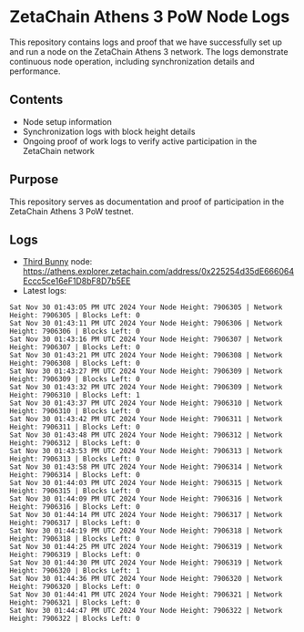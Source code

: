 # ZetaChain Athens 3 PoW Node Logs
This repository contains logs and proof that we have successfully set up and run a node on the ZetaChain Athens 3 network. The logs demonstrate continuous node operation, including synchronization details and performance.

## Contents
- Node setup information
- Synchronization logs with block height details
- Ongoing proof of work logs to verify active participation in the ZetaChain network

## Purpose
This repository serves as documentation and proof of participation in the ZetaChain Athens 3 PoW testnet.

## Logs

- [Third Bunny](https://thirdbunny.xyz/) node: https://athens.explorer.zetachain.com/address/0x225254d35dE666064Eccc5ce16eF1D8bF8D7b5EE
- Latest logs:
```
Sat Nov 30 01:43:05 PM UTC 2024 Your Node Height: 7906305 | Network Height: 7906305 | Blocks Left: 0
Sat Nov 30 01:43:11 PM UTC 2024 Your Node Height: 7906306 | Network Height: 7906306 | Blocks Left: 0
Sat Nov 30 01:43:16 PM UTC 2024 Your Node Height: 7906307 | Network Height: 7906307 | Blocks Left: 0
Sat Nov 30 01:43:21 PM UTC 2024 Your Node Height: 7906308 | Network Height: 7906308 | Blocks Left: 0
Sat Nov 30 01:43:27 PM UTC 2024 Your Node Height: 7906309 | Network Height: 7906309 | Blocks Left: 0
Sat Nov 30 01:43:32 PM UTC 2024 Your Node Height: 7906309 | Network Height: 7906310 | Blocks Left: 1
Sat Nov 30 01:43:37 PM UTC 2024 Your Node Height: 7906310 | Network Height: 7906310 | Blocks Left: 0
Sat Nov 30 01:43:42 PM UTC 2024 Your Node Height: 7906311 | Network Height: 7906311 | Blocks Left: 0
Sat Nov 30 01:43:48 PM UTC 2024 Your Node Height: 7906312 | Network Height: 7906312 | Blocks Left: 0
Sat Nov 30 01:43:53 PM UTC 2024 Your Node Height: 7906313 | Network Height: 7906313 | Blocks Left: 0
Sat Nov 30 01:43:58 PM UTC 2024 Your Node Height: 7906314 | Network Height: 7906314 | Blocks Left: 0
Sat Nov 30 01:44:03 PM UTC 2024 Your Node Height: 7906315 | Network Height: 7906315 | Blocks Left: 0
Sat Nov 30 01:44:09 PM UTC 2024 Your Node Height: 7906316 | Network Height: 7906316 | Blocks Left: 0
Sat Nov 30 01:44:14 PM UTC 2024 Your Node Height: 7906317 | Network Height: 7906317 | Blocks Left: 0
Sat Nov 30 01:44:19 PM UTC 2024 Your Node Height: 7906318 | Network Height: 7906318 | Blocks Left: 0
Sat Nov 30 01:44:25 PM UTC 2024 Your Node Height: 7906319 | Network Height: 7906319 | Blocks Left: 0
Sat Nov 30 01:44:30 PM UTC 2024 Your Node Height: 7906319 | Network Height: 7906320 | Blocks Left: 1
Sat Nov 30 01:44:36 PM UTC 2024 Your Node Height: 7906320 | Network Height: 7906320 | Blocks Left: 0
Sat Nov 30 01:44:41 PM UTC 2024 Your Node Height: 7906321 | Network Height: 7906321 | Blocks Left: 0
Sat Nov 30 01:44:47 PM UTC 2024 Your Node Height: 7906322 | Network Height: 7906322 | Blocks Left: 0
```
